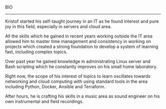 BIO
_________

Kristof started his self-taught journey in an IT as he found interest and pure joy in this field, especially in servers and cloud area.

All the skills which he gained in recent years working outside the IT area allowed him to master time management and consistency in working on projects which created a strong foundation to develop a system of learning fast, including complex topics. 

Over past year he gained knowledge in administrating Linux server and Bash scripting which he constantly improves on his small home laboratory.

Right now, the scope of his interest of topics to learn oscillates towards networking and cloud computing with using standard tools in the area including Python, Docker, Ansible and Terraform.

After hours, he is crafting his skills in a music area as sound engineer on his own instrumental and field recordings. 
